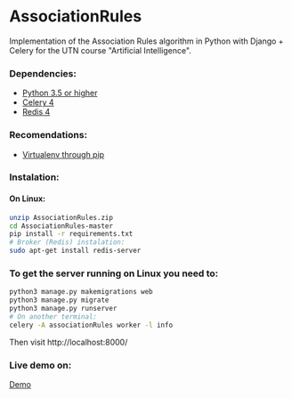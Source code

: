 # AssociationRules

Implementation of the Association Rules algorithm in Python with Django + Celery for the UTN course "Artificial Intelligence".

### Dependencies:
* [Python 3.5 or higher](https://www.python.org/downloads/release/python-363/)
* [Celery 4](http://www.celeryproject.org/)
* [Redis 4](https://redis.io/)

### Recomendations:
* [Virtualenv through pip](https://virtualenv.pypa.io/en/stable/installation/)

### Instalation:
#### On Linux:
```bash
unzip AssociationRules.zip
cd AssociationRules-master
pip install -r requirements.txt
# Broker (Redis) instalation:
sudo apt-get install redis-server
```

### To get the server running on Linux you need to:
```bash
python3 manage.py makemigrations web
python3 manage.py migrate
python3 manage.py runserver
# On another terminal:
celery -A associationRules worker -l info
```

Then visit http://localhost:8000/

### Live demo on:
[Demo](https://nabla.com.ar/tpi/)
